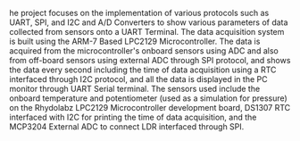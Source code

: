 he project focuses on the implementation of various protocols such as UART, SPI, and I2C and A/D Converters to show various parameters of data collected from sensors onto a UART Terminal. The data acquisition system is built using the ARM-7 Based LPC2129 Microcontroller. The data is acquired from the microcontroller's onboard sensors using ADC and also from off-board sensors using external ADC through SPI protocol, and shows the data every second including the time of data acquisition using a RTC interfaced through I2C protocol, and all the data is displayed in the PC monitor through UART Serial terminal. The sensors used include the onboard temperature and potentiometer (used as a simulation for pressure) on the Rhydolabz LPC2129 Microcontroller development board, DS1307 RTC interfaced with I2C for printing the time of data acquisition, and the MCP3204 External ADC to connect LDR interfaced through SPI.
